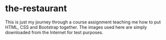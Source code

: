 # the-restaurant
This is just my journey through a course assignment teaching me how to put HTML, CSS and Bootstrap together.
The images used here are simply downloaded from the Internet for test purposes. 
